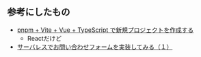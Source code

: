 ## 参考にしたもの
- [pnpm + Vite + Vue + TypeScript で新規プロジェクトを作成する](https://zenn.dev/yukination/articles/e854062cea4920)
  - Reactだけど
- [サーバレスでお問い合わせフォームを実装してみる（１）](https://www.spiceworks.co.jp/blog/?p=13450)